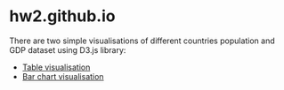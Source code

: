 # hw2.github.io

There are two simple visualisations of different countries population and GDP dataset using D3.js library:

<ul>
<li><a href="https://neverhood671.github.io/hw2.github.io/hw2/client/html/table.html">Table visualisation</a></li>
<li><a href="https://neverhood671.github.io/hw2.github.io/hw2/client/html/barchart.htm">Bar chart visualisation</a></li>
</ul>
